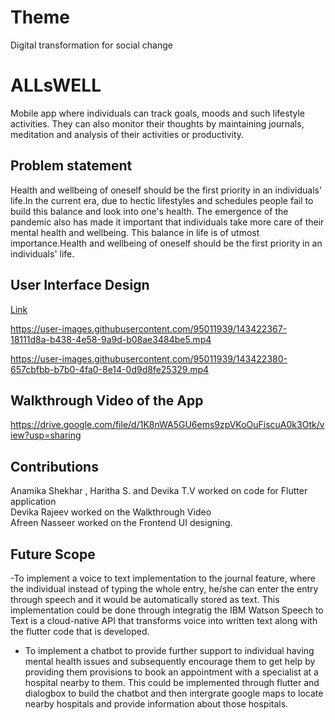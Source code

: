 # Theme
Digital transformation for social change

# ALLsWELL

Mobile app where individuals can track goals, moods and such lifestyle activities. They can also monitor their thoughts by maintaining journals,
meditation and analysis of their activities or productivity.

## Problem statement
Health and wellbeing of oneself should be the first priority in an individuals' life.In the current era, due to hectic lifestyles and schedules people
fail to build this balance and look into one's health. The emergence of the pandemic also has made it important that individuals take more care of
their mental health and wellbeing. This balance in life is of utmost importance.Health and wellbeing of oneself should be the first priority in an
individuals' life.

## User Interface Design
[Link](https://www.figma.com/file/aHVms31nyS087QqSVgnMNq/ibm_proj_design?node-id=0%3A1)

https://user-images.githubusercontent.com/95011939/143422367-18111d8a-b438-4e58-9a9d-b08ae3484be5.mp4



https://user-images.githubusercontent.com/95011939/143422380-657cbfbb-b7b0-4fa0-8e14-0d9d8fe25329.mp4



## Walkthrough Video of the App
https://drive.google.com/file/d/1K8nWA5GU6ems9zpVKoOuFiscuA0k3Otk/view?usp=sharing

## Contributions 

Anamika Shekhar , Haritha S. and Devika T.V worked on code for Flutter application\
Devika Rajeev worked on the Walkthrough Video\
Afreen Nasseer worked on the Frontend UI designing.

## Future Scope 
-To implement a voice to text implementation to the journal feature, where the individual instead of typing the whole entry, he/she can enter the entry through speech and it would   be automatically stored as text. This implementation could be done through integratig the IBM Watson Speech to Text is a cloud-native API that transforms voice into written text   along with the flutter code that is developed.
- To implement a chatbot to provide further support to individual having mental health issues and subsequently encourage them to get help by providing them provisions to book an   appointment with a specialist at a hospital nearby to them. This could be implemented through flutter and dialogbox to build the chatbot and then intergrate google maps to       locate nearby hospitals and provide information about those hospitals.
